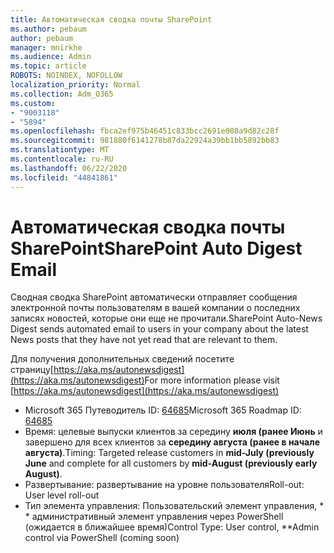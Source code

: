 ```yaml
---
title: Автоматическая сводка почты SharePoint
ms.author: pebaum
author: pebaum
manager: mnirkhe
ms.audience: Admin
ms.topic: article
ROBOTS: NOINDEX, NOFOLLOW
localization_priority: Normal
ms.collection: Adm_O365
ms.custom:
- "9003118"
- "5894"
ms.openlocfilehash: fbca2ef975b46451c833bcc2691e008a9d82c28f
ms.sourcegitcommit: 981880f6141278b87da22924a39bb1bb5892bb83
ms.translationtype: MT
ms.contentlocale: ru-RU
ms.lasthandoff: 06/22/2020
ms.locfileid: "44841861"
---
```

# <a name="sharepoint-auto-digest-email"></a><span data-ttu-id="46225-102">Автоматическая сводка почты SharePoint</span><span class="sxs-lookup"><span data-stu-id="46225-102">SharePoint Auto Digest Email</span></span>

<span data-ttu-id="46225-103">Сводная сводка SharePoint автоматически отправляет сообщения электронной почты пользователям в вашей компании о последних записях новостей, которые они еще не прочитали.</span><span class="sxs-lookup"><span data-stu-id="46225-103">SharePoint Auto-News Digest sends automated email to users in your company about the latest News posts that they have not yet read that are relevant to them.</span></span>

<span data-ttu-id="46225-104">Для получения дополнительных сведений посетите страницу[https://aka.ms/autonewsdigest](https://aka.ms/autonewsdigest)</span><span class="sxs-lookup"><span data-stu-id="46225-104">For more information please visit [https://aka.ms/autonewsdigest](https://aka.ms/autonewsdigest)</span></span>

- <span data-ttu-id="46225-105">Microsoft 365 Путеводитель ID: [64685](https://www.microsoft.com/microsoft-365/roadmap?filters=&featureid=64685)</span><span class="sxs-lookup"><span data-stu-id="46225-105">Microsoft 365 Roadmap ID:  [64685](https://www.microsoft.com/microsoft-365/roadmap?filters=&featureid=64685)</span></span>
- <span data-ttu-id="46225-106">Время: целевые выпуски клиентов за середину **июля (ранее Июнь** и завершено для всех клиентов за **середину августа (ранее в начале августа)**.</span><span class="sxs-lookup"><span data-stu-id="46225-106">Timing: Targeted release customers in  **mid-July (previously June**  and complete for all customers by  **mid-August (previously early August)**.</span></span>
- <span data-ttu-id="46225-107">Развертывание: развертывание на уровне пользователя</span><span class="sxs-lookup"><span data-stu-id="46225-107">Roll-out: User level roll-out</span></span>
- <span data-ttu-id="46225-108">Тип элемента управления: Пользовательский элемент управления, \* \* административный элемент управления через PowerShell (ожидается в ближайшее время)</span><span class="sxs-lookup"><span data-stu-id="46225-108">Control Type: User control,  \*\*Admin control via PowerShell (coming soon)</span></span>
